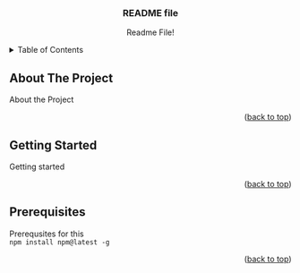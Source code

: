 


<!-- PROJECT LOGO -->
<br />
<div align="center">
  
  <h3 align="center">README file</h3>

  <p align="center">
    Readme File!
  </p>
</div>



<!-- TABLE OF CONTENTS -->
<details>
  <summary>Table of Contents</summary>
  <ol>
    <li>
      <a href="#about-the-project">About The Project</a>
    </li>
    <li>
      <a href="#getting-started">Getting Started</a>
    </li>
    <li>
      <a href="#Prerequisites">Prerequisites</a>
    </li>
  </ol>
</details>



<!-- ABOUT THE PROJECT -->
## About The Project

About the Project
<p align="right">(<a href="#readme-top">back to top</a>)</p>

<!-- GETTING STARTED -->
## Getting Started

Getting started
<p align="right">(<a href="#readme-top">back to top</a>)</p>


## Prerequisites
Prerequsites for this
<br>
```npm install npm@latest -g  ```
<p align="right">(<a href="#readme-top">back to top</a>)</p>

